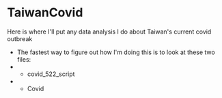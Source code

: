 # TaiwanCovid
Here is where I'll put any data analysis I do about Taiwan's current covid outbreak
- The fastest way to figure out how I'm doing this is to look at these two files:
- - covid_522_script 
- - Covid
